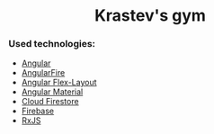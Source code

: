 <h1 align="center">Krastev's gym</h1>

<h3>Used technologies:</h3>
<div>
  <ul>
    <li>
      <a href="https://github.com/angular/angular" target="_blank">Angular</a>
    </li>
    <li>
      <a href="https://github.com/angular/angularfire/tree/master" target="_blank">AngularFire</a>
    </li>
    <li>
      <a href="https://github.com/angular/flex-layout" target="_blank">Angular Flex-Layout</a>
    </li>
    <li>
      <a href="https://github.com/angular/components" target="_blank">Angular Material</a>
    </li>
    <li>
      <a href="https://firebase.google.com/docs/firestore" target="_blank">Cloud Firestore</a>
    </li>
    <li>
      <a href="https://firebase.google.com/docs?gad=1&gclid=Cj0KCQjwoK2mBhDzARIsADGbjerLuVR-zllX48WWBYdQYhdBH2w6vgWyHH1Z9nS2fIVoxcsWJ3mCChoaAuGSEALw_wcB&gclsrc=aw.ds" target="_blank">Firebase</a>
    </li>
    <li>
      <a href="https://github.com/ReactiveX/rxjs" target="_blank">RxJS</a>
    </li>
  </ul>
</div>
